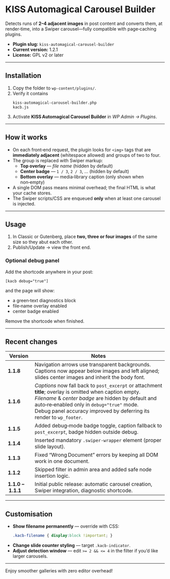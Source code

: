 # KISS Automagical Carousel Builder

Detects runs of **2–4 adjacent images** in post content and converts them, at
render‑time, into a Swiper carousel—fully compatible with page‑caching plugins.

* **Plugin slug:** `kiss‑automagical‑carousel‑builder`
* **Current version:** 1.2.1
* **License:** GPL v2 or later

---

## Installation

1. Copy the folder to `wp-content/plugins/`.
2. Verify it contains  
   ```
   kiss-automagical-carousel-builder.php
   kacb.js
   ```
3. Activate **KISS Automagical Carousel Builder** in *WP Admin → Plugins*.

---

## How it works

* On each front‑end request, the plugin looks for `<img>` tags that are
  **immediately adjacent** (whitespace allowed) and groups of two to four.
* The group is replaced with Swiper markup:
  * **Top overlay** — *file name* (hidden by default)  
  * **Center badge** — `1 / 3`, `2 / 3`, … (hidden by default)  
  * **Bottom overlay** — media‑library caption (only shown when non‑empty)
* A single DOM pass means minimal overhead; the final HTML is what your cache
  stores.
* The Swiper scripts/CSS are enqueued **only** when at least one carousel is
  injected.

---

## Usage

1. In Classic or Gutenberg, place **two, three or four images** of the same size so
   they abut each other.
2. Publish/Update → view the front end.

### Optional debug panel

Add the shortcode anywhere in your post:

```text
[kacb debug="true"]
```

and the page will show:

* a green‑text diagnostics block
* file‑name overlay enabled
* center badge enabled

Remove the shortcode when finished.

---

## Recent changes

| Version | Notes |
|---------|-------|
| **1.1.8** | Navigation arrows use transparent backgrounds. Captions now appear below images and left aligned; slides center images and inherit the body font. |
| **1.1.6** | *Captions* now fall back to `post_excerpt` or attachment **title**; overlay is omitted when caption empty.<br>*Filename* & *center badge* are hidden by default and auto‑re‑enabled only in `debug="true"` mode.<br>Debug panel accuracy improved by deferring its render to `wp_footer`. |
| **1.1.5** | Added debug‑mode badge toggle, caption fallback to `post_excerpt`, badge hidden outside debug. |
| **1.1.4** | Inserted mandatory `.swiper-wrapper` element (proper slide layout). |
| **1.1.3** | Fixed “Wrong Document” errors by keeping all DOM work in one document. |
| **1.1.2** | Skipped filter in admin area and added safe node insertion logic. |
| **1.1.0 – 1.1.1** | Initial public release: automatic carousel creation, Swiper integration, diagnostic shortcode. |

---

## Customisation

* **Show filename permanently** — override with CSS:  
  ```css
  .kacb-filename { display:block !important; }
  ```
* **Change slide counter styling** — target `.kacb-indicator`.
* **Adjust detection window** — edit `>= 2 && <= 4` in the filter if you’d
  like larger carousels.

---

Enjoy smoother galleries with zero editor overhead!
